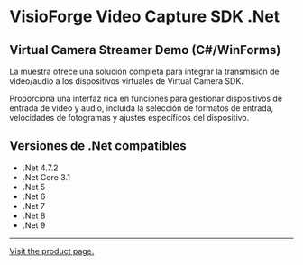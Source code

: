 ﻿# VisioForge Video Capture SDK .Net

## Virtual Camera Streamer Demo (C#/WinForms)

La muestra ofrece una solución completa para integrar la transmisión de vídeo/audio a los dispositivos virtuales de Virtual Camera SDK.

Proporciona una interfaz rica en funciones para gestionar dispositivos de entrada de vídeo y audio, incluida la selección de formatos de entrada, velocidades de fotogramas y ajustes específicos del dispositivo.

## Versiones de .Net compatibles

* .Net 4.7.2
* .Net Core 3.1
* .Net 5
* .Net 6
* .Net 7
* .Net 8
* .Net 9

---

[Visit the product page.](https://www.visioforge.com/video-capture-sdk-net)
